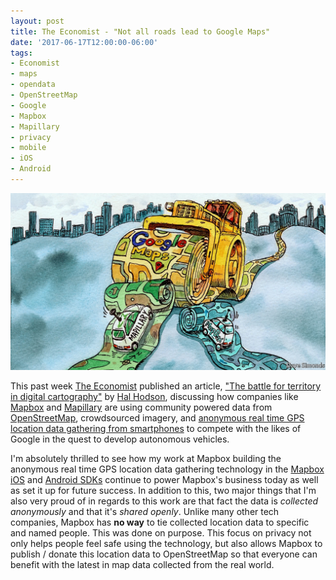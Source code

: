 ```yaml
---
layout: post
title: The Economist - "Not all roads lead to Google Maps"
date: '2017-06-17T12:00:00-06:00'
tags:
- Economist
- maps
- opendata
- OpenStreetMap
- Google
- Mapbox
- Mapillary
- privacy
- mobile
- iOS
- Android
---
```


![](/images/20170617-economist-digital-maps.jpg)

This past week [The Economist](http://www.economist.com) published an article, ["The battle for territory in digital cartography"](http://www.economist.com/news/business/21723173-not-all-roads-lead-google-maps-battle-territory-digital-cartography) by [Hal Hodson](https://twitter.com/halhod), discussing how companies like [Mapbox](https://www.mapbox.com) and [Mapillary](https://www.mapillary.com) are using community powered data from [OpenStreetMap](https://www.openstreetmap.org), crowdsourced imagery, and [anonymous real time GPS location data gathering from smartphones](https://www.mapbox.com/telemetry/) to compete with the likes of Google in the quest to develop autonomous vehicles.

I'm absolutely thrilled to see how my work at Mapbox building the anonymous real time GPS location data gathering technology in the [Mapbox iOS](https://www.mapbox.com/ios-sdk/) and [Android SDKs](https://www.mapbox.com/android-sdk/) continue to power Mapbox's business today as well as set it up for future success.  In addition to this, two major things that I'm also very proud of in regards to this work are that fact the data is _collected anonymously_ and that it's _shared openly_.  Unlike many other tech companies, Mapbox has **no way** to tie collected location data to specific and named people.  This was done on purpose.  This focus on privacy not only helps people feel safe using the technology, but also allows Mapbox to publish / donate this location data to OpenStreetMap so that everyone can benefit with the latest in map data collected from the real world.

